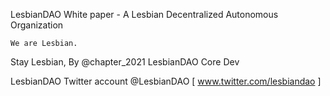LesbianDAO White paper - A Lesbian Decentralized Autonomous Organization



    We are Lesbian.








Stay Lesbian,
By @chapter_2021 LesbianDAO Core Dev






LesbianDAO Twitter account @LesbianDAO [ www.twitter.com/lesbiandao ]